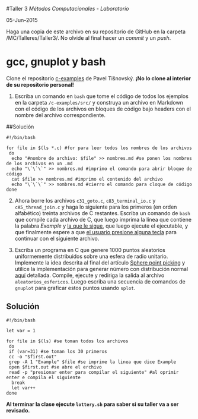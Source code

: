 #Taller 3
*Métodos Computacionales - Laboratorio*

05-Jun-2015

Haga una copia de este archivo en su repositorio de GitHub en la carpeta /MC/Talleres/Taller3/. No olvide al final hacer un *commit* y un *push*.

# gcc, gnuplot y bash

Clone el repositorio [c-examples](https://github.com/tisnik/c-examples) de Pavel Tišnovský. **¡No lo clone al interior de su repositorio personal!**

1. Escriba un comando en `bash` que tome el código de todos los ejemplos en la carpeta `/c-examples/src/` y construya un archivo en Markdown con el código de los archivos en bloques de código bajo headers con el nombre del archivo correspondiente.

##Solución

```
#!/bin/bash

for file in $(ls *.c) #for para leer todos los nombres de los archivos
 do
  echo "#nombre de archivo: $file" >> nombres.md #se ponen los nombres de los archivos en un .md
  echo "\`\`\`" >> nombres.md #imprimo el comando para abrir bloque de código
  cat $file >> nombres.md #imprimo el contenido del archivo
  echo "\`\`\`" >> nombres.md #cierro el comando para cloque de código
done 
```

2. Ahora borre los archivos `c31_goto.c`, `c83_terminal_io.c` y `cA5_thread_join.c` y haga lo siguiente para los primeros (en orden alfabético) treinta archivos de C restantes.  Escriba un comando de `bash` que compile cada archivo de C, que luego imprima la línea que contiene la palabra *Example* y [la que le sigue](http://stackoverflow.com/questions/19274127/how-do-you-grep-a-file-and-get-the-next-5-lines), que luego ejecute el ejecutable, y que finalmente espere a que [el usuario presione alguna tecla](http://www.linuxquestions.org/questions/linux-general-1/how-to-make-shell-script-wait-for-key-press-to-proceed-687491/) para continuar con el siguiente archivo. 

3. Escriba un programa en C que genere 1000 puntos aleatorios uniformemente distribuidos sobre una esfera de radio unitario. Implemente la idea descrita al final del artículo [Sphere point picking](http://mathworld.wolfram.com/SpherePointPicking.html) y utilice la implementación para generar número con distribución normal [aquí](http://c-faq.com/lib/gaussian.html) detallada. Compile, ejecute y rediriga la salida al archivo `aleatorios_esfericos`. Luego escriba una secuencia de comandos de `gnuplot` para graficar estos puntos usando `splot`.

## Solución
```
#!/bin/bash

let var = 1

for file in $(ls) #se toman todos los archivos
 do
 if (var=31) #se toman los 30 primeros
 cc -o "$first.out"
 grep -A 1 "Example" $file #se imprime la linea que dice Example
 open $first.out #se abre el erchivo
 read -p "presionar enter para compilar el siguiente" #al oprimir enter e compila el siguiente
  break
  let var++
done
```
**Al terminar la clase ejecute `lottery.sh` para saber si su taller va a ser revisado.**
